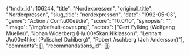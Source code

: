 {"tmdb_id": 106244, "title": "Nordexpressen", "original_title": "Nordexpressen", "slug_title": "nordexpressen", "date": "1992-05-03", "genre": "Action / Com\u00e9die", "score": "10.0/10", "synopsis": "", "image": "/img/default-cover.png", "actors": ["Gert Fylking (Wolfgang Mueller)", "Johan Widerberg (H\u00e5kan Niklasson)", "Lennart J\u00e4hkel (Polischef Dahlberg)", "Robert Aschberg (Joh Andersson)"], "comments": [], "recommandations_id": []}